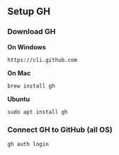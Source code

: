 ## Setup GH

### Download GH

**On Windows**

`https://cli.github.com`

**On Mac**

`brew install gh`

**Ubuntu**

`sudo apt install gh`

### Connect GH to GitHub  (all OS)

`gh auth login`